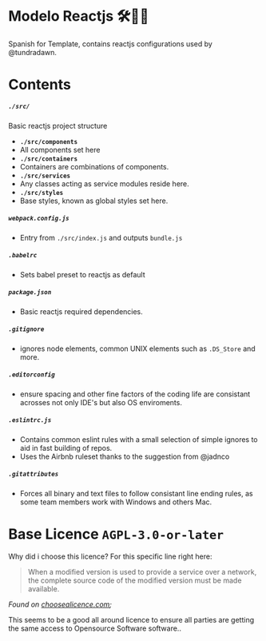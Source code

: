 # Modelo Reactjs 🛠👩‍💻

Spanish for Template, contains reactjs configurations used by @tundradawn. 


# Contents

##### `./src/`
Basic reactjs project structure

- **`./src/components`**
 - All components set here 
- **`./src/containers`**
 - Containers are combinations of components.
- **`./src/services`**
 - Any classes acting as service modules reside here.
- **`./src/styles`**
 - Base styles, known as global styles set here.


##### `webpack.config.js`
- Entry from `./src/index.js` and outputs `bundle.js`

##### `.babelrc`
- Sets babel preset to reactjs as default

##### `package.json`
- Basic reactjs required dependencies.

##### `.gitignore`
- ignores node elements, common UNIX elements such as `.DS_Store` and more.

##### `.editorconfig`
- ensure spacing and other fine factors of the coding life are consistant acrosses not only IDE's but also OS enviroments.

##### `.eslintrc.js`
- Contains common eslint rules with a small selection of simple ignores to aid in fast building of repos.
- Uses the Airbnb ruleset thanks to the suggestion from @jadnco

##### `.gitattributes`
- Forces all binary and text files to follow consistant line ending rules, as some team members work with Windows and others Mac.

# Base Licence `AGPL-3.0-or-later`
Why did i choose this licence? For this specific line right here:
> When a modified version is used to provide a service over a network, the complete source code of the modified version must be made available.

_Found on [choosealicence.com](https://choosealicense.com/licenses/);_

This seems to be a good all around licence to ensure all parties are getting the same access to Opensource Software software..
